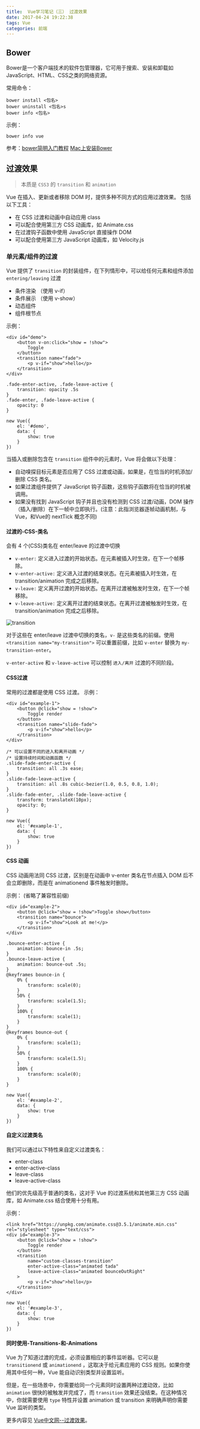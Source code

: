 ```yaml
---
title:  Vue学习笔记（三） 过渡效果
date: 2017-04-24 19:22:38
tags: Vue
categories: 前端
---
```

## Bower
Bower是一个客户端技术的软件包管理器，它可用于搜索、安装和卸载如JavaScript、HTML、CSS之类的网络资源。

常用命令：

```
bower install <包名>
bower uninstall <包名>s
bower info <包名>
```

示例：

```
bower info vue
```

参考：[bower简明入门教程](https://segmentfault.com/a/1190000002971135)
[Mac上安装Bower](http://legendaryarthur.cn/2017/04/24/bower-install/)



## 过渡效果
>本质是 `CSS3` 的 `transition` 和 `animation`

Vue 在插入、更新或者移除 DOM 时，提供多种不同方式的应用过渡效果。
包括以下工具：

+ 在 CSS 过渡和动画中自动应用 class
+ 可以配合使用第三方 CSS 动画库，如 Animate.css
+ 在过渡钩子函数中使用 JavaScript 直接操作 DOM
+ 可以配合使用第三方 JavaScript 动画库，如 Velocity.js

### 单元素/组件的过渡
Vue 提供了 `transition` 的封装组件，在下列情形中，可以给任何元素和组件添加 `entering/leaving` 过渡

+ 条件渲染 （使用 v-if）
+ 条件展示 （使用 v-show）
+ 动态组件
+ 组件根节点

示例：

```
<div id="demo">
	<button v-on:click="show = !show">
		Toggle
	</button>
	<transition name="fade">
		<p v-if="show">hello</p>
	</transition>
</div>
```

```
.fade-enter-active, .fade-leave-active {
	transition: opacity .5s
}
.fade-enter, .fade-leave-active {
	opacity: 0
}
```

```
new Vue({
	el: '#demo',
	data: {
		show: true
    }
})
```

当插入或删除包含在 `transition` 组件中的元素时，Vue 将会做以下处理：

+ 自动嗅探目标元素是否应用了 CSS 过渡或动画，如果是，在恰当的时机添加/删除 CSS 类名。
+ 如果过渡组件提供了 JavaScript 钩子函数，这些钩子函数将在恰当的时机被调用。
+ 如果没有找到 JavaScript 钩子并且也没有检测到 CSS 过渡/动画，DOM 操作（插入/删除）在下一帧中立即执行。(注意：此指浏览器逐帧动画机制，与 Vue，和Vue的 nextTick 概念不同)

#### 过渡的-CSS-类名
会有 4 个(CSS)类名在 enter/leave 的过渡中切换

+ `v-enter:` 定义进入过渡的开始状态。在元素被插入时生效，在下一个帧移除。
+ `v-enter-active:` 定义进入过渡的结束状态。在元素被插入时生效，在 transition/animation 完成之后移除。
+ `v-leave:` 定义离开过渡的开始状态。在离开过渡被触发时生效，在下一个帧移除。
+ `v-leave-active:` 定义离开过渡的结束状态。在离开过渡被触发时生效，在 transition/animation 完成之后移除。

![transition](http://blogpic.at15cm.com/transition-1.png)

对于这些在 enter/leave 过渡中切换的类名，`v-` 是这些类名的前缀。使用 `<transition name="my-transition">` 可以重置前缀，比如 `v-enter` 替换为 `my-transition-enter`。

`v-enter-active` 和 `v-leave-active` 可以控制 `进入/离开` 过渡的不同阶段。

#### CSS过渡
常用的过渡都是使用 CSS 过渡。
示例：

```
<div id="example-1">
	<button @click="show = !show">
		Toggle render
	</button>
	<transition name="slide-fade">
		<p v-if="show">hello</p>
	</transition>
</div>
```

```
/* 可以设置不同的进入和离开动画 */
/* 设置持续时间和动画函数 */
.slide-fade-enter-active {
	transition: all .3s ease;
}
.slide-fade-leave-active {
	transition: all .8s cubic-bezier(1.0, 0.5, 0.8, 1.0);
}
.slide-fade-enter, .slide-fade-leave-active {
	transform: translateX(10px);
	opacity: 0;
}
```

```
new Vue({
	el: '#example-1',
	data: {
		show: true
	}
})
```

#### CSS 动画
CSS 动画用法同 CSS 过渡，区别是在动画中 v-enter 类名在节点插入 DOM 后不会立即删除，而是在 animationend 事件触发时删除。

示例： (省略了兼容性前缀)

```
<div id="example-2">
	<button @click="show = !show">Toggle show</button>
	<transition name="bounce">
		<p v-if="show">Look at me!</p>
	</transition>
</div>
```

```
.bounce-enter-active {
	animation: bounce-in .5s;
}
.bounce-leave-active {
	animation: bounce-out .5s;
}
@keyframes bounce-in {
	0% {
		transform: scale(0);
	}
	50% {
		transform: scale(1.5);
	}
	100% {
		transform: scale(1);
	}
}
@keyframes bounce-out {
	0% {
		transform: scale(1);
	}
	50% {
		transform: scale(1.5);
	}
	100% {
		transform: scale(0);
	}
}
```

```
new Vue({
	el: '#example-2',
	data: {
		show: true
	}
})
```

#### 自定义过渡类名
我们可以通过以下特性来自定义过渡类名：

+ enter-class
+ enter-active-class
+ leave-class
+ leave-active-class

他们的优先级高于普通的类名，这对于 Vue 的过渡系统和其他第三方 CSS 动画库，如 Animate.css 结合使用十分有用。

示例：

```
<link href="https://unpkg.com/animate.css@3.5.1/animate.min.css" rel="stylesheet" type="text/css">
<div id="example-3">
	<button @click="show = !show">
		Toggle render
	</button>
	<transition
		name="custom-classes-transition"
		enter-active-class="animated tada"
		leave-active-class="animated bounceOutRight"
	>
		<p v-if="show">hello</p>
	</transition>
</div>
```

```
new Vue({
	el: '#example-3',
	data: {
		show: true
	}
})
```

#### 同时使用-Transitions-和-Animations
Vue 为了知道过渡的完成，必须设置相应的事件监听器。它可以是 `transitionend` 或 `animationend` ，这取决于给元素应用的 CSS 规则。如果你使用其中任何一种，Vue 能自动识别类型并设置监听。

但是，在一些场景中，你需要给同一个元素同时设置两种过渡动效，比如 `animation` 很快的被触发并完成了，而 `transition` 效果还没结束。在这种情况中，你就需要使用 `type` 特性并设置 animation 或 transition 来明确声明你需要 Vue 监听的类型。


更多内容见 [Vue中文网--过渡效果](http://cn.vuejs.org/v2/guide/transitions.html)。

